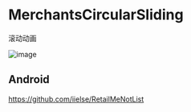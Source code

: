 # MerchantsCircularSliding
滚动动画



![image](https://github.com/longlongvalue/MerchantsCircularSliding/blob/master/xiaodonghua.gif)

## Android
https://github.com/iielse/RetailMeNotList
